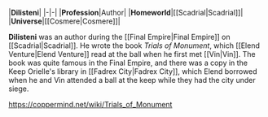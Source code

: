 |**Dilisteni**|
|-|-|
|**Profession**|Author|
|**Homeworld**|[[Scadrial\|Scadrial]]|
|**Universe**|[[Cosmere\|Cosmere]]|

**Dilisteni** was an author during the [[Final Empire\|Final Empire]] on [[Scadrial\|Scadrial]].
He wrote the book *Trials of Monument*, which [[Elend Venture\|Elend Venture]] read at the ball when he first met [[Vin\|Vin]]. The book was quite famous in the Final Empire, and there was a copy in the Keep Orielle's library in [[Fadrex City\|Fadrex City]], which Elend borrowed when he and Vin attended a ball at the keep while they had the city under siege.



https://coppermind.net/wiki/Trials_of_Monument